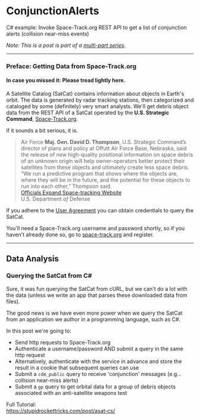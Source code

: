 # ConjunctionAlerts
C# example: Invoke Space-Track.org REST API to get a list of conjunction alerts (collision near-miss events)

*Note: This is a post is part of a [multi-part series](/tags/asat-series).*  


--- 

### Preface: Getting Data from Space-Track.org
#### In case you missed it:  Please tread lightly here.


A Satellite Catalog (SatCat) contains information about objects in Earth's orbit.  The data is generated by radar tracking stations, then categorized and cataloged by some (definitely) very smart analysts.   We'll get debris object data from the REST API of a SatCat operated by the **U.S. Strategic Command**, [Space-Track.org](https://www.space-track.org/).

If it sounds a bit serious, it is.
> Air Force **Maj. Gen. David D. Thompson**, U.S. Strategic Command’s director of plans and policy at Offutt Air Force Base, Nebraska, said the release of new high-quality positional information on space debris of an unknown origin will help owner-operators better protect their satellites from these objects and ultimately create less space debris.  
> “We run a predictive program that shows where the objects are, where they will be in the future, and the potential for these objects to run into each other,” Thompson said.  
[Officials Expand Space-tracking Website](https://www.defense.gov/News/News-Stories/Article/Article/603125/officials-expand-space-tracking-website/)  
U.S. Department *of* Defense 

If you adhere to the [User Agreement](https://www.space-track.org/documentation#user_agree) you can obtain credentials to query the SatCat.

You'll need a Space-Track.org username and password shortly, so if you haven't already done so, go to [space-track.org](https://www.space-track.org/) and register.


--- 

## Data Analysis
### Querying the SatCat from C#

Sure, it was fun querying the SatCat from cURL, but we can't do a lot with the data (unless we write an app that parses these downloaded data from files).

The good news is we have even more power when we query the SatCat from an application we author in a programming language, such as C#.

In this post we're going to:
* Send http requests to Space-Track.org
* Authenticate a username/password AND submit a query in the same http request
* Alternatively, authenticate with the service in advance and store the result in a cookie that subsequent queries can use
* Submit a `cdm_public` query to receive 'conjunction' messages (e.g... collision near-miss alerts)
* Submit a `gp` query to get orbital data for a group of debris objects associated with an anti-satellite weapons test 

Full Tutorial:  
https://stupidrockettricks.com/post/asat-cs/